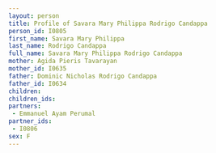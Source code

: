 ```yaml
---
layout: person
title: Profile of Savara Mary Philippa Rodrigo Candappa
person_id: I0805
first_name: Savara Mary Philippa
last_name: Rodrigo Candappa
full_name: Savara Mary Philippa Rodrigo Candappa
mother: Agida Pieris Tavarayan
mother_id: I0635
father: Dominic Nicholas Rodrigo Candappa
father_id: I0634
children:
children_ids:
partners:
 - Emmanuel Ayam Perumal
partner_ids:
 - I0806
sex: F
---
```


